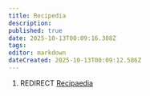 ```yaml
---
title: Recipedia
description: 
published: true
date: 2025-10-13T00:09:16.308Z
tags: 
editor: markdown
dateCreated: 2025-10-13T00:09:12.586Z
---
```


1.  REDIRECT [Recipaedia](Recipaedia "wikilink")